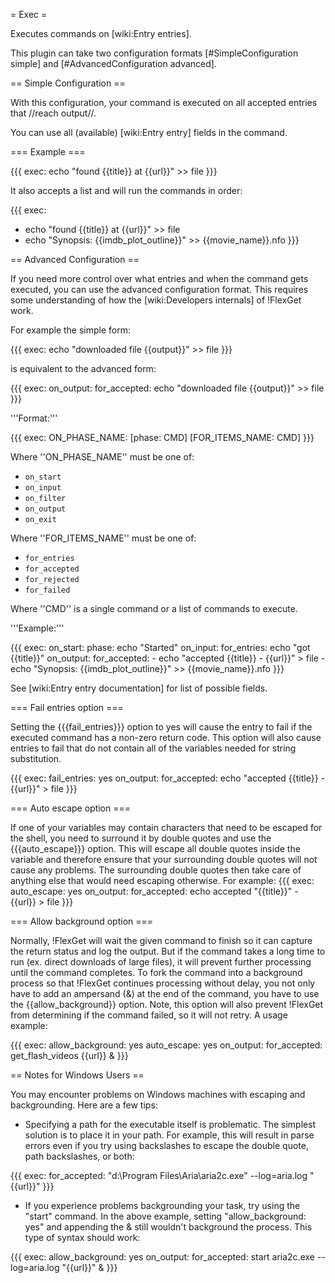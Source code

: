 = Exec =

Executes commands on [wiki:Entry entries].

This plugin can take two configuration formats [#SimpleConfiguration simple] and [#AdvancedConfiguration advanced].

== Simple Configuration ==

With this configuration, your command is executed on all accepted entries that //reach output//.

You can use all (available) [wiki:Entry entry] fields in the command.

=== Example ===

{{{
exec: echo "found {{title}} at {{url}}" >> file
}}}

It also accepts a list and will run the commands in order:

{{{
exec:
  - echo "found {{title}} at {{url}}" >> file
  - echo "Synopsis: {{imdb_plot_outline}}" >> {{movie_name}}.nfo
}}}

== Advanced Configuration ==

If you need more control over what entries and when the command gets executed, you can use the advanced configuration format. This requires some understanding of how the [wiki:Developers internals] of !FlexGet work.

For example the simple form:

{{{
exec: echo "downloaded file {{output}}" >> file
}}}

is equivalent to the advanced form:

{{{
exec:
  on_output:
    for_accepted: echo "downloaded file {{output}}" >> file
}}}

'''Format:'''

{{{
exec:
  ON_PHASE_NAME:
    [phase: CMD]
    [FOR_ITEMS_NAME: CMD]
}}}

Where ''ON_PHASE_NAME'' must be one of:
- `on_start`
- `on_input`
- `on_filter`
- `on_output`
- `on_exit`

Where ''FOR_ITEMS_NAME'' must be one of:
- `for_entries`
- `for_accepted`
- `for_rejected`
- `for_failed`

Where ''CMD'' is a single command or a list of commands to execute.

'''Example:'''

{{{
exec:
  on_start:
    phase: echo "Started"
  on_input:
    for_entries: echo "got {{title}}"
  on_output:
    for_accepted:
      - echo "accepted {{title}} - {{url}}" > file
      - echo "Synopsis: {{imdb_plot_outline}}" >> {{movie_name}}.nfo
}}}

See [wiki:Entry entry documentation] for list of possible fields.

=== Fail entries option ===

Setting the {{{fail_entries}}} option to yes will cause the entry to fail if the executed command has a non-zero return code.
This option will also cause entries to fail that do not contain all of the variables needed for string substitution.

{{{
exec:
  fail_entries: yes
  on_output:
    for_accepted: echo "accepted {{title}} - {{url}}" > file
}}}

=== Auto escape option ===

If one of your variables may contain characters that need to be escaped for the shell, you need to surround it by double quotes and use the {{{auto_escape}}} option. This will escape all double quotes inside the variable and therefore ensure that your surrounding double quotes will not cause any problems. The surrounding double quotes then take care of anything else that would need escaping otherwise. For example:
{{{
exec:
  auto_escape: yes
  on_output:
    for_accepted: echo accepted "{{title}}" - {{url}} > file
}}}

=== Allow background option ===

Normally, !FlexGet will wait the given command to finish so it can capture the return status and log the output. But if the command takes a long time to run (ex. direct downloads of large files), it will prevent further processing until the command completes. To fork the command into a background process so that !FlexGet continues processing without delay, you not only have to add an ampersand (&) at the end of the command, you have to use the {{allow_background}} option. Note, this option will also prevent !FlexGet from determining if the command failed, so it will not retry. A usage example:

{{{
exec:
  allow_background: yes
  auto_escape: yes
  on_output:
    for_accepted: get_flash_videos {{url}} &
}}}

== Notes for Windows Users ==

You may encounter problems on Windows machines with escaping and backgrounding.  Here are a few tips:

* Specifying a path for the executable itself is problematic.  The simplest solution is to place it in your path.  For example, this will result in parse errors even if you try using backslashes to escape the double quote, path backslashes, or both:

{{{
exec:
  for_accepted: "d:\Program Files\Aria\aria2c.exe" --log=aria.log <snip> "{{url}}"
}}}

* If you experience problems backgrounding your task, try using the "start" command.  In the above example, setting "allow_background: yes" and appending the & still wouldn't background the process.  This type of syntax should work:

{{{
exec:
  allow_background: yes
  on_output:
    for_accepted: start aria2c.exe --log=aria.log <snip> "{{url}}" &
}}}